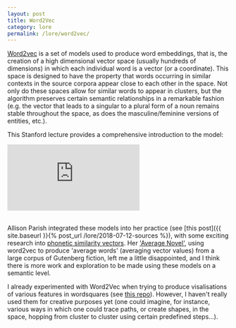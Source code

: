 ```yaml
---
layout: post
title: Word2Vec
category: lore
permalink: /lore/word2vec/ 
---
```


[Word2vec](https://en.wikipedia.org/wiki/Word2vec) is a set of models used to produce word embeddings, that is, the creation of a high dimensional vector space (usually hundreds of dimensions) in which each individual word is a vector (or a coordinate). This space is designed to have the property that words occurring in similar contexts in the source corpora appear close to each other in the space. Not only do these spaces allow for similar words to appear in clusters, but the algorithm preserves certain semantic relationships in a remarkable fashion (e.g. the vector that leads to a singular to a plural form of a noun remains stable throughout the space, as does the masculine/feminine versions of entities, etc.).

This Stanford lecture provides a comprehensive introduction to the model:

<div class="video-container">
<iframe max-width="100%" height="auto" src="https://www.youtube.com/embed/ERibwqs9p38" frameborder="0" allow="autoplay; encrypted-media" allowfullscreen></iframe>
</div>
&nbsp;

Allison Parish integrated these models into her practice (see [this post]({{ site.baseurl }}{% post_url /lore/2018-07-12-sources %}), with some exciting research into [phonetic similarity vectors](https://github.com/aparrish/phonetic-similarity-vectors). Her ['Average Novel'](https://github.com/aparrish/nanogenmo2017), using word2vec to produce 'average words' (averaging vector values) from a large corpus of Gutenberg fiction, left me a little disappointed, and I think there is more work and exploration to be made using these models on a semantic level.

I already experimented with Word2Vec when trying to produce visalisations of various features in wordsquares (see [this repo](https://github.com/jchwenger/WordSquaresAI)). However, I haven't really used them for creative purposes yet (one could imagine, for instance, various ways in which one could trace paths, or create shapes, in the space, hopping from cluster to cluster using certain predefined steps...).



